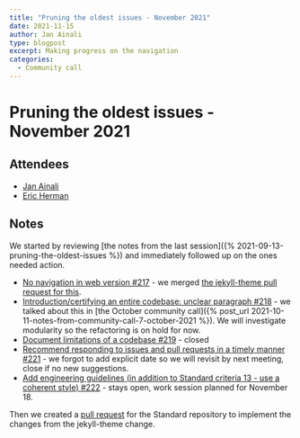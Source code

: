 ```yaml
---
title: "Pruning the oldest issues - November 2021"
date: 2021-11-15
author: Jan Ainali
type: blogpost
excerpt: Making progress on the navigation
categories:
  - Community call
---
```


# Pruning the oldest issues - November 2021

## Attendees

* [Jan Ainali](https://publiccode.net/who-we-are/team/jan-ainali.html)
* [Eric Herman](https://publiccode.net/who-we-are/team/eric-herman.html)

## Notes

We started by reviewing [the notes from the last session]({% 2021-09-13-pruning-the-oldest-issues %}) and immediately followed up on the ones needed action.

* [No navigation in web version #217](https://github.com/publiccodenet/standard/issues/217) - we merged [the jekyll-theme pull request for this](https://github.com/publiccodenet/jekyll-theme/pull/74).
* [Introduction/certifying an entire codebase: unclear paragraph #218](https://github.com/publiccodenet/standard/issues/218) - we talked about this in [the October community call]({% post_url 2021-10-11-notes-from-community-call-7-october-2021 %}). We will investigate modularity so the refactoring is on hold for now.
* [Document limitations of a codebase #219](https://github.com/publiccodenet/standard/issues/219) - closed
* [Recommend responding to issues and pull requests in a timely manner #221](https://github.com/publiccodenet/standard/issues/221) - we forgot to add explicit date so we will revisit by next meeting, close if no new suggestions.
* [Add engineering guidelines (in addition to Standard criteria 13 - use a coherent style) #222](https://github.com/publiccodenet/standard/issues/222) - stays open, work session planned for November 18.

Then we created a [pull request](https://github.com/publiccodenet/standard/pull/535) for the Standard repository to implement the changes from the jekyll-theme change.
